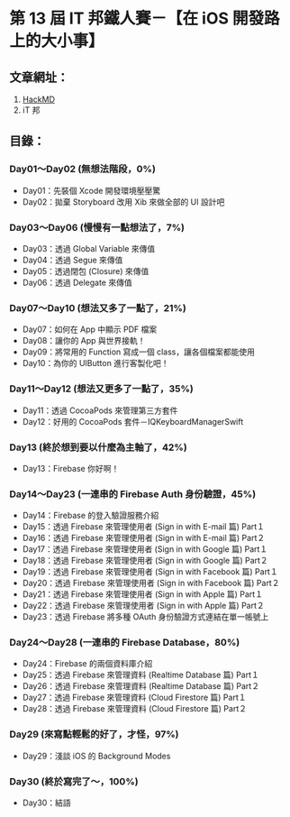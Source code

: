 # 第 13 屆 IT 邦鐵人賽－【在 iOS 開發路上的大小事】
## 文章網址：
1. [HackMD](https://hackmd.io/@leoho0722/r1ywFhE-F)
2. iT 邦
## 目錄：
### Day01～Day02 (無想法階段，0%)
* Day01：先裝個 Xcode 開發環境壓壓驚
* Day02：拋棄 Storyboard 改用 Xib 來做全部的 UI 設計吧
### Day03～Day06 (慢慢有一點想法了，7%)
* Day03：透過 Global Variable 來傳值
* Day04：透過 Segue 來傳值
* Day05：透過閉包 (Closure) 來傳值
* Day06：透過 Delegate 來傳值
### Day07～Day10 (想法又多了一點了，21%)
* Day07：如何在 App 中顯示 PDF 檔案
* Day08：讓你的 App 與世界接軌！
* Day09：將常用的 Function 寫成一個 class，讓各個檔案都能使用
* Day10：為你的 UIButton 進行客製化吧！
### Day11～Day12 (想法又更多了一點了，35%)
* Day11：透過 CocoaPods 來管理第三方套件
* Day12：好用的 CocoaPods 套件－IQKeyboardManagerSwift
### Day13 (終於想到要以什麼為主軸了，42%)
* Day13：Firebase 你好啊！
### Day14～Day23 (一連串的 Firebase Auth 身份驗證，45%)
* Day14：Firebase 的登入驗證服務介紹
* Day15：透過 Firebase 來管理使用者 (Sign in with E-mail 篇) Part１
* Day16：透過 Firebase 來管理使用者 (Sign in with E-mail 篇) Part２
* Day17：透過 Firebase 來管理使用者 (Sign in with Google 篇) Part１
* Day18：透過 Firebase 來管理使用者 (Sign in with Google 篇) Part２
* Day19：透過 Firebase 來管理使用者 (Sign in with Facebook 篇) Part１
* Day20：透過 Firebase 來管理使用者 (Sign in with Facebook 篇) Part２
* Day21：透過 Firebase 來管理使用者 (Sign in with Apple 篇) Part１
* Day22：透過 Firebase 來管理使用者 (Sign in with Apple 篇) Part２
* Day23：透過 Firebase 將多種 OAuth 身份驗證方式連結在單一帳號上
### Day24～Day28 (一連串的 Firebase Database，80%)
* Day24：Firebase 的兩個資料庫介紹
* Day25：透過 Firebase 來管理資料 (Realtime Database 篇) Part１
* Day26：透過 Firebase 來管理資料 (Realtime Database 篇) Part２
* Day27：透過 Firebase 來管理資料 (Cloud Firestore 篇) Part１
* Day28：透過 Firebase 來管理資料 (Cloud Firestore 篇) Part２
### Day29 (來寫點輕鬆的好了，才怪，97%)
* Day29：淺談 iOS 的 Background Modes
### Day30 (終於寫完了～，100%)
* Day30：結語
